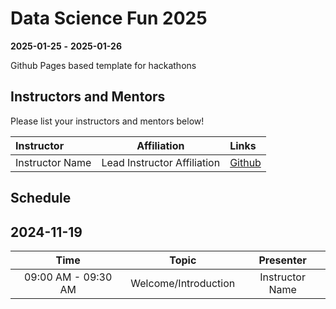 # Data Science Fun 2025

**2025-01-25**  **-** **2025-01-26** 

Github Pages based template for hackathons


## Instructors and Mentors

Please list your instructors and mentors below!

| Instructor | Affiliation | Links |
| :------- | ------- |:------- |
| Instructor Name | Lead Instructor Affiliation | [Github](https://github.com/username) |

## Schedule

## 2024-11-19

| Time                | Topic                     | Presenter        |
| :---:               |    :----:                 |    :---:         |
| 09:00 AM - 09:30 AM | Welcome/Introduction      | Instructor Name      |
